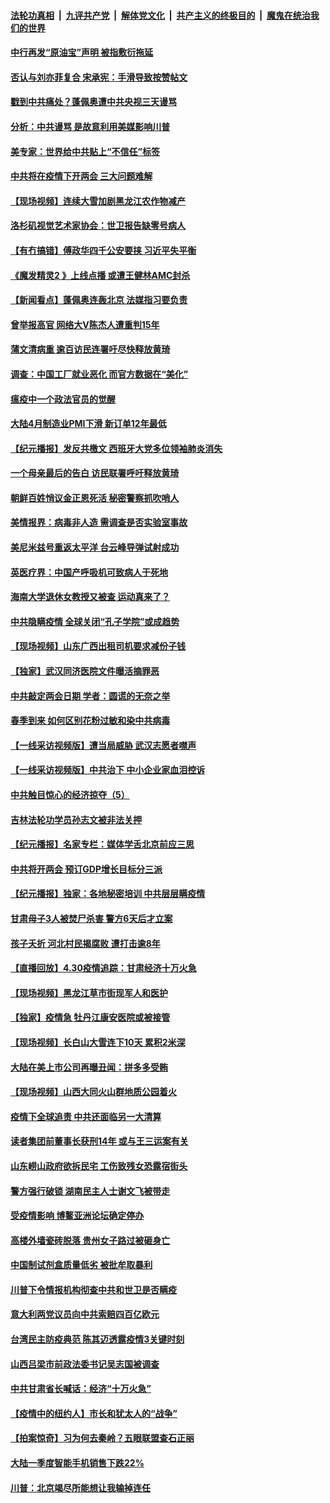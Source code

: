 

####  [法轮功真相](../../../../basic/blob/master/README.md?t=05010631) &nbsp;|&nbsp; [九评共产党](../../../../9ping.md/blob/master/README.md?t=05010631) &nbsp;|&nbsp; [解体党文化](../../../../jtdwh.md/blob/master/README.md?t=05010631)  &nbsp;|&nbsp; [共产主义的终极目的](../../../../gczydzjmd.md/blob/master/README.md?t=05010631) &nbsp;|&nbsp; [魔鬼在统治我们的世界](../../../../mgztzwmdsj.md/blob/master/README.md?t=05010631) 

#### [中行再发“原油宝”声明 被指敷衍拖延](../pages/nsc413/n12073915.md?t=05010631) 

#### [否认与刘亦菲复合 宋承宪：手滑导致按赞帖文](../pages/nsc413/n12073796.md?t=05010631) 

#### [戳到中共痛处？蓬佩奥遭中共央视三天谩骂](../pages/nsc413/n12073785.md?t=05010631) 

#### [分析：中共谩骂 是故意利用美媒影响川普](../pages/nsc413/n12073465.md?t=05010631) 

#### [美专家：世界给中共贴上“不信任”标签](../pages/nsc413/n12072940.md?t=05010631) 

#### [中共将在疫情下开两会 三大问题难解](../pages/nsc413/n12073370.md?t=05010631) 

#### [【现场视频】连续大雪加剧黑龙江农作物减产](../pages/nsc413/n12073655.md?t=05010631) 

#### [洛杉矶视觉艺术家协会：世卫报告缺零号病人](../pages/nsc413/n12071309.md?t=05010631) 

#### [【有冇搞错】傅政华四千公安要挟 习近平失平衡](../pages/nsc413/n12073816.md?t=05010631) 

#### [《魔发精灵2 》上线点播 或遭王健林AMC封杀](../pages/nsc413/n12073563.md?t=05010631) 

#### [【新闻看点】蓬佩奥连轰北京 法媒指习要负责](../pages/nsc413/n12073707.md?t=05010631) 

#### [曾举报高官 网络大V陈杰人遭重判15年](../pages/nsc413/n12073679.md?t=05010631) 

#### [蒲文清病重 逾百访民连署吁尽快释放黄琦](../pages/nsc413/n12073704.md?t=05010631) 

#### [调查：中国工厂就业恶化 而官方数据在“美化”](../pages/nsc413/n12073051.md?t=05010631) 

#### [瘟疫中一个政法官员的觉醒](../pages/nsc413/n12073069.md?t=05010631) 

#### [大陆4月制造业PMI下滑 新订单12年最低](../pages/nsc413/n12073543.md?t=05010631) 

#### [【纪元播报】发反共檄文 西班牙大党多位领袖肺炎消失](../pages/nsc413/n12072403.md?t=05010631) 

#### [一个母亲最后的告白 访民联署呼吁释放黄琦](../pages/nsc413/n12073377.md?t=05010631) 

#### [朝鲜百姓悄议金正恩死活 秘密警察抓吹哨人](../pages/nsc413/n12073547.md?t=05010631) 

#### [美情报界：病毒非人造 需调查是否实验室事故](../pages/nsc413/n12073400.md?t=05010631) 

#### [美尼米兹号重返太平洋 台云峰导弹试射成功](../pages/nsc413/n12072328.md?t=05010631) 

#### [英医疗界：中国产呼吸机可致病人于死地](../pages/nsc413/n12073372.md?t=05010631) 

#### [海南大学退休女教授又被查 运动真来了？](../pages/nsc413/n12073295.md?t=05010631) 

#### [中共隐瞒疫情 全球关闭“孔子学院”或成趋势](../pages/nsc413/n12073329.md?t=05010631) 

#### [【现场视频】山东广西出租司机要求减份子钱](../pages/nsc413/n12072912.md?t=05010631) 

#### [【独家】武汉同济医院文件曝活摘罪恶](../pages/nsc413/n12045273.md?t=05010631) 

#### [中共敲定两会日期 学者：圆谎的无奈之举](../pages/nsc413/n12073213.md?t=05010631) 

#### [春季到来 如何区别花粉过敏和染中共病毒](../pages/nsc413/n12073199.md?t=05010631) 


#### [【一线采访视频版】遭当局威胁 武汉志愿者噤声](../pages/nsc413/n12072445.md?t=05010631) 

#### [【一线采访视频版】中共治下 中小企业家血泪控诉](../pages/nsc413/n12072464.md?t=05010631) 

#### [中共触目惊心的经济掠夺（5）](../pages/nsc413/n12069686.md?t=05010631) 

#### [吉林法轮功学员孙志文被非法关押](../pages/nsc413/n12072622.md?t=05010631) 

#### [【纪元播报】名家专栏：媒体学舌北京前应三思](../pages/nsc413/n12072357.md?t=05010631) 

#### [中共将开两会 预订GDP增长目标分三派](../pages/nsc413/n12072705.md?t=05010631) 

#### [【纪元播报】独家：各地秘密培训 中共层层瞒疫情](../pages/nsc413/n12072300.md?t=05010631) 

#### [甘肃母子3人被焚尸杀害 警方6天后才立案](../pages/nsc413/n12073004.md?t=05010631) 

#### [孩子夭折 河北村民揭腐败 遭打击逾8年](../pages/nsc413/n12072877.md?t=05010631) 

#### [【直播回放】4.30疫情追踪：甘肃经济十万火急](../pages/nsc413/n12072832.md?t=05010631) 

#### [【现场视频】黑龙江草市街现军人和医护](../pages/nsc413/n12072763.md?t=05010631) 

#### [【独家】疫情急 牡丹江康安医院或被接管](../pages/nsc413/n12071450.md?t=05010631) 

#### [【现场视频】长白山大雪连下10天 累积2米深](../pages/nsc413/n12072525.md?t=05010631) 

#### [大陆在美上市公司再曝丑闻：拼多多受贿](../pages/nsc413/n12071753.md?t=05010631) 

#### [【现场视频】山西大同火山群地质公园着火](../pages/nsc413/n12072706.md?t=05010631) 

#### [疫情下全球追责 中共还面临另一大清算](../pages/nsc413/n12070397.md?t=05010631) 

#### [读者集团前董事长获刑14年 或与王三运案有关](../pages/nsc413/n12072468.md?t=05010631) 

#### [山东崂山政府欲拆民宅 工伤致残女恐露宿街头](../pages/nsc413/n12072256.md?t=05010631) 

#### [警方强行破锁 湖南民主人士谢文飞被带走](../pages/nsc413/n12072302.md?t=05010631) 

#### [受疫情影响 博鳌亚洲论坛确定停办](../pages/nsc413/n12071952.md?t=05010631) 

#### [高楼外墙瓷砖脱落 贵州女子路过被砸身亡](../pages/nsc413/n12072486.md?t=05010631) 

#### [中国制试剂盒质量低劣 被批牟取暴利](../pages/nsc413/n12070237.md?t=05010631) 

#### [川普下令情报机构彻查中共和世卫是否瞒疫](../pages/nsc413/n12070921.md?t=05010631) 

#### [意大利两党议员向中共索赔四百亿欧元](../pages/nsc413/n12072252.md?t=05010631) 

#### [台湾民主防疫典范 陈其迈透露疫情3关键时刻](../pages/nsc413/n12072206.md?t=05010631) 

#### [山西吕梁市前政法委书记吴志国被调查](../pages/nsc413/n12071725.md?t=05010631) 

#### [中共甘肃省长喊话：经济“十万火急”](../pages/nsc413/n12071759.md?t=05010631) 

#### [【疫情中的纽约人】市长和犹太人的“战争”](../pages/nsc413/n12071740.md?t=05010631) 

#### [【拍案惊奇】习为何去秦岭？五眼联盟查石正丽](../pages/nsc413/n12071484.md?t=05010631) 

#### [大陆一季度智能手机销售下跌22%](../pages/nsc413/n12071424.md?t=05010631) 

#### [川普：北京竭尽所能想让我输掉连任](../pages/nsc413/n12071627.md?t=05010631) 

